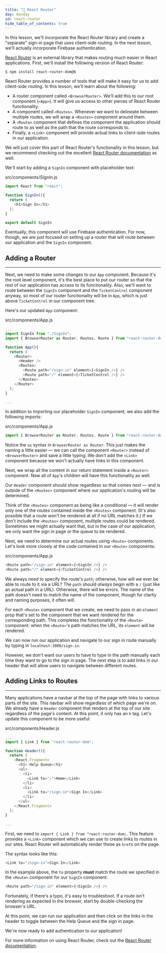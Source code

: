 ```yaml
---
title: "📓 React Router"
day: monday
id: react-router
hide_table_of_contents: true
---
```


In this lesson, we'll incorporate the React Router library and create a "separate" sign-in page that uses client-side routing. In the next lesson, we'll actually incorporate Firebase authentication.

[React Router](https://reactrouter.com/) is an external library that makes routing much easier in React applications. First, we'll install the following version of React Router:

```
$ npm install react-router-dom@6
```

React Router provides a number of tools that will make it easy for us to add client-side routing. In this lesson, we'll learn about the following:

* A router component called `<BrowserRouter>`. We'll add this to our root component (`<App>`). It will give us access to other pieces of React Router functionality.
* A component called `<Routes>`. Whenever we want to delineate between multiple routes, we will wrap a `<Routes>` component around them.
* A `<Route>` component that defines the component the application should route to as well as the path that the route corresponds to.
* Finally, a `<Link>` component will provide actual links to client-side routes in our application.

We will just cover this part of React Router's functionality in this lesson, but we recommend checking out the excellent [React Router documentation](https://reactrouter.com/en/main) as well.

We'll start by adding a `SignIn`  component with placeholder text:

<div class="filename">src/components/SignIn.js</div>

```js
import React from "react";

function SignIn(){  
  return (
    <h1>Sign In</h1>
  );
}

export default SignIn
```

Eventually, this component will use Firebase authentication. For now, though, we are just focused on setting up a router that will route between our application and the `SignIn` component.

## Adding a Router
---

Next, we need to make some changes to our `App` component. Because it's the root level component, it's the best place to put our router so that the rest of our application has access to its functionality. Also, we'll want to route between the `SignIn` component and the `TicketControl` component anyway, so most of our router functionality will be in `App`, which is just above `TicketControl` in our component tree.

Here's our updated `App` component:

<div class="filename">src/components/App.js</div>

```js
...
import SignIn from "./SignIn";
import { BrowserRouter as Router, Routes, Route } from "react-router-dom";

function App(){
  return ( 
    <Router>
      <Header />
      <Routes>
        <Route path="/sign-in" element={<SignIn />} />
        <Route path="/" element={<TicketControl />} />
      </Routes>
    </Router>
  );
}

...
```

In addition to importing our placeholder `SignIn` component, we also add the following imports:

<div class="filename">src/components/App.js</div>

```js
import { BrowserRouter as Router, Routes, Route } from "react-router-dom";
```

Notice the `as` syntax in `BrowserRouter as Router`. This just makes the naming a little easier — we can call the component `<Router>` instead of `<BrowserRouter>` and save a little typing. We don't add the `<Link>` component because we won't actually have links in this component.

Next, we wrap all the content in our return statement inside a `<Router>` component. Now all of `App`'s children will have this functionality as well.

Our `Header` component should show regardless so that comes next — and is outside of the `<Routes>` component where our application's routing will be determined.

Think of the `<Routes>` component as being like a conditional — it will render only one of the routes contained inside the `<Routes>` component. (It's also possible that a route won't be rendered at all if no URL matches it.) If we don't include the `<Routes>` component, multiple routes could be rendered. Sometimes we might actually want that, but in the case of our application, we only want the sign in page _or_ the queue to be rendered.

Next, we need to determine our actual routes using `<Route>` components. Let's look more closely at the code contained in our `<Route>` components:

<div class="filename">src/components/App.js</div>

```js
<Route path="/sign-in" element={<SignIn />} />
<Route path="/" element={<TicketControl />} />
```

We always need to specify the route's `path`; otherwise, how will we ever be able to route to it via a URL? The `path` should _always_ begin with a `/` (just like an actual path in a URL). Otherwise, there will be errors. The name of the path doesn't need to match the name of the component, though for clarity and naming purposes, it often will. 

For each `<Route>` component that we create, we need to pass in an `element` prop that's set to the component that we want rendered for the corresponding path. This completes the functionality of the `<Route>` component: when the `<Route>`'s path matches the URL, its `element` will be rendered.

We can now run our application and navigate to our sign in route manually by typing in `localhost:3000/sign-in`.

However, we don't want our users to have to type in the path manually each time they want to go to the sign in page. The next step is to add links in our header that will allow users to navigate between different routes.

## Adding Links to Routes
---

Many applications have a navbar at the top of the page with links to various parts of the site. This navbar will show regardless of which page we're on. We already have a `Header` component that renders at the top of our site regardless of the page's content. At this point, it only has an `h` tag. Let's update this component to be more useful:

<div class="filename">src/components/Header.js</div>

```js
...
import { Link } from "react-router-dom";

function Header(){
  return (
    <React.Fragment>
      <h1> Help Queue</h1>
      <ul>
        <li>
          <Link to="/">Home</Link>
        </li>
        <li>
          <Link to="/sign-in">Sign In</Link>
        </li>
      </ul>
    </React.Fragment>
  );
}

...
```

First, we need to `import { Link } from "react-router-dom;`. This feature provides a `<Link>` component which we can use to create links to routes in our sites. React Router will automatically render these as `href`s on the page.

The syntax looks like this:

```js
<Link to="/sign-in">Sign In</Link>
```

In the example above, the `to` property **must** match the route we specified in the `<Route>` component for our `SignIn` component:

```js
<Route path="/sign-in" element={<SignIn />} />
```

Fortunately, if there's a typo, it's easy to troubleshoot. If a route isn't rendering as expected in the browser, start by double-checking the browser's URL.

At this point, we can run our application and then click on the links in the header to toggle between the Help Queue and the sign in page.

We're now ready to add authentication to our application!

For more information on using React Router, check out the [React Router documentation](https://reactrouter.com/en/main).
